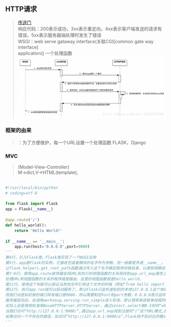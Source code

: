 ## HTTP请求  
> <a href="https://www.liaoxuefeng.com/wiki/0014316089557264a6b348958f449949df42a6d3a2e542c000/001432011939547478fd5482deb47b08716557cc99764e0000">传送门</a>      
> 响应代码：200表示成功，3xx表示重定向，4xx表示客户端发送的请求有错误，5xx表示服务器端处理时发生了错误   
> WSGI：web serve gataway interface(关联CGI[common gate way interface]     
> application() 一个处理函数     
> <img src="WSGI.png">
>     
### 框架的由来
>：为了方便维护，每一个URL设置一个处理函数
> FLASK，Django     
### MVC
>(Model-View-Controller)   
> M->dict,V->HTML(template),
```python

#!/usr/local/bin/python
# coding=utf-8
 
from flask import Flask
app = Flask(__name__)
 
@app.route('/')
def hello_world():
    return 'Hello World!'
 
if __name__ == '__main__':
    app.run(host='0.0.0.0',port=9000)
'''
第4行，引入Flask类，Flask类实现了一个WSGI应用
第5行，app是Flask的实例，它接收包或者模块的名字作为参数，但一般都是传递__name__。
让flask.helpers.get_root_path函数通过传入这个名字确定程序的根目录，以便获得静态文件和模板文件的目录。
第7~9行，使用app.route装饰器会将URL和执行的视图函数的关系保存到app.url_map属性上。
处理URL和视图函数的关系的程序就是路由，这里的视图函数就是hello_world。
第11行，使用这个判断可以保证当其他文件引用这个文件的时候（例如“from hello import app”）不会执行这个判断内的代码，也就是不会执行app.run函数。
第12行，执行app.run就可以启动服务了。默认Flask只监听虚拟机的本地127.0.0.1这个地址，端口为5000。
而我们对虚拟机做的端口转发端口是9000，所以需要制定host和port参数，0.0.0.0表示监听所有地址，这样就可以在本机访问了。
服务器启动后，会调用werkzeug.serving.run_simple进入轮询，默认使用单进程单线程的werkzeug.serving.BaseWSGIServer处理请求，
实际上还是使用标准库BaseHTTPServer.HTTPServer，通过select.select做0.5秒的“while TRUE”的事件轮询。
当我们访问“http://127.0.0.1:9000/”,通过app.url_map找到注册的“/”这个URL模式,就找到了对应的hello_world函数执行，返回“hello world!”,状态码为200。
如果访问一个不存在的路径，如访问“http://127.0.0.1:9000/a”,Flask找不到对应的模式，就会向浏览器返回“Not Found”，状态码为404
'''
```
